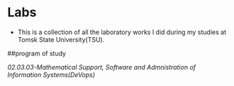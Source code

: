 # Labs
- This is a collection of all the laboratory works I did during my studies at Tomsk State University(TSU).

##program of study

<i>02.03.03-Mathematical Support, Software and Admnistration of Information Systems(DeVops)</i>
